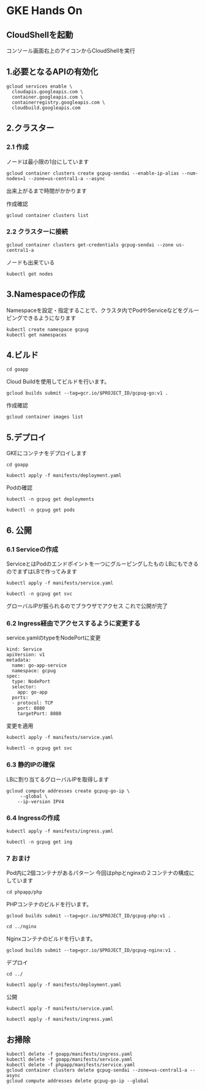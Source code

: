 # GKE Hands On
## CloudShellを起動
コンソール画面右上のアイコンからCloudShellを実行

## 1.必要となるAPIの有効化

```
gcloud services enable \
  cloudapis.googleapis.com \
  container.googleapis.com \
  containerregistry.googleapis.com \
  cloudbuild.googleapis.com
```

## 2.クラスター
### 2.1 作成
ノードは最小限の1台にしています

```
gcloud container clusters create gcpug-sendai --enable-ip-alias --num-nodes=1 --zone=us-central1-a --async
```

出来上がるまで時間がかかります

作成確認
```
gcloud container clusters list
```

### 2.2 クラスターに接続
```
gcloud container clusters get-credentials gcpug-sendai --zone us-central1-a
```

ノードも出来ている
```
kubectl get nodes
```

## 3.Namespaceの作成
Namespaceを設定・指定することで、クラスタ内でPodやServiceなどをグルーピングできるようになります

```
kubectl create namespace gcpug
kubectl get namespaces
```

## 4.ビルド

```
cd goapp
```

Cloud Buildを使用してビルドを行います。
```
gcloud builds submit --tag=gcr.io/$PROJECT_ID/gcpug-go:v1 .
```

作成確認
```
gcloud container images list
```

## 5.デプロイ
GKEにコンテナをデプロイします
```
cd goapp
```

```
kubectl apply -f manifests/deployment.yaml
```

Podの確認
```
kubectl -n gcpug get deployments
```
```
kubectl -n gcpug get pods
```

## 6. 公開
### 6.1 Serviceの作成
ServiceとはPodのエンドポイントを一つにグルーピングしたもの
LBにもできるのでまずはLBで作ってみます

```
kubectl apply -f manifests/service.yaml
```

```
kubectl -n gcpug get svc
```

グローバルIPが振られるのでブラウザでアクセス
これで公開が完了

### 6.2 Ingress経由でアクセスするように変更する
service.yamlのtypeをNodePortに変更
```
kind: Service
apiVersion: v1
metadata:
  name: go-app-service
  namespace: gcpug
spec:
  type: NodePort
  selector:
    app: go-app
  ports:
  - protocol: TCP
    port: 8080
    targetPort: 8080
```

変更を適用

```
kubectl apply -f manifests/service.yaml
```

```
kubectl -n gcpug get svc
```

### 6.3 静的IPの確保
LBに割り当てるグローバルIPを取得します

```
gcloud compute addresses create gcpug-go-ip \
     --global \
    --ip-version IPV4
```

### 6.4 Ingressの作成

```
kubectl apply -f manifests/ingress.yaml
```

```
kubectl -n gcpug get ing
```

### 7 おまけ
Pod内に2個コンテナがあるパターン
今回はphpとnginxの２コンテナの構成にしています

```
cd phpapp/php
```

PHPコンテナのビルドを行います。
```
gcloud builds submit --tag=gcr.io/$PROJECT_ID/gcpug-php:v1 .
```

```
cd ../nginx
```

Nginxコンテナのビルドを行います。
```
gcloud builds submit --tag=gcr.io/$PROJECT_ID/gcpug-nginx:v1 .
```

デプロイ

```
cd ../
```

```
kubectl apply -f manifests/deployment.yaml
```


公開
```
kubectl apply -f manifests/service.yaml
```
```
kubectl apply -f manifests/ingress.yaml
```

## お掃除

```
kubectl delete -f goapp/manifests/ingress.yaml
kubectl delete -f goapp/manifests/service.yaml
kubectl delete -f phpapp/manifests/service.yaml
gcloud container clusters delete gcpug-sendai --zone=us-central1-a --async
gcloud compute addresses delete gcpug-go-ip --global
```